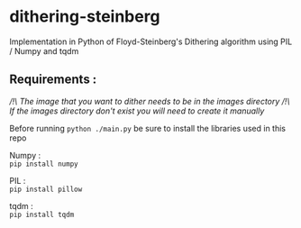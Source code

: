 # dithering-steinberg
Implementation in Python of Floyd-Steinberg's Dithering algorithm using PIL / Numpy and tqdm

## Requirements :
*/!\ The image that you want to dither needs to be in the images directory /!\\*\
*If the images directory don't exist you will need to create it manually*

Before running <code>python ./main.py</code> be sure to install the libraries used in this repo

Numpy :\
<code>pip install numpy</code>

PIL :\
<code>pip install pillow</code>

tqdm :\
<code>pip install tqdm</code>
